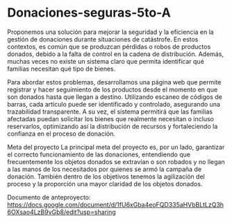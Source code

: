 # Donaciones-seguras-5to-A

Proponemos una solución para mejorar la seguridad y la eficiencia en la gestión de donaciones durante situaciones de catástrofe. En estos contextos, es común que se produzcan pérdidas o robos de productos donados, debido a la falta de control en la cadena de distribución. Además, muchas veces no existe un sistema claro que permita identificar qué familias necesitan qué tipo de bienes.

Para abordar estos problemas, desarrollamos una página web que permite registrar y hacer seguimiento de los productos desde el momento en que son donados hasta que llegan a destino. Utilizando escaneo de códigos de barras, cada artículo puede ser identificado y controlado, asegurando una trazabilidad transparente. A su vez, el sistema permitirá que las familias afectadas puedan solicitar los bienes que realmente necesitan o incluso reservarlos, optimizando así la distribución de recursos y fortaleciendo la confianza en el proceso de donación.

Meta del proyecto
La principal meta del proyecto es, por un lado, garantizar el correcto funcionamiento de las donaciones, entendiendo que frecuentemente los objetos donados se extravían o son robados y no llegan a las manos de los necesitados por quienes se armó la campaña de donación. También dentro de los objetivos tenemos la agilización del proceso y la proporción una mayor claridad de los objetos donados.

Documento de anteproyecto: https://docs.google.com/document/d/1fU6xGba4eoFQD335aHVbBLtLzQ3h6OXsao4LzB9vGb8/edit?usp=sharing
